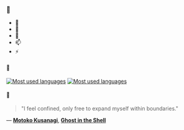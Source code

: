 ### 👋

- 🔭
- 🌱
- 💬
- 📫
- ⚡

#### 🧏

[![Most used languages](https://github-readme-stats-aynah.vercel.app/api/top-langs/?username=aynh&theme=solarized-dark&langs_count=6&layout=compact&hide_title=true)](https://github.com/anuraghazra/github-readme-stats#gh-dark-mode-only)
[![Most used languages](https://github-readme-stats-aynah.vercel.app/api/top-langs/?username=aynh&theme=solarized-light&langs_count=6&layout=compact&hide_title=true)](https://github.com/anuraghazra/github-readme-stats#gh-light-mode-only)

#### 💬

> "I feel confined, only free to expand myself within boundaries."

&mdash; [**Motoko Kusanagi**](https://myanimelist.net/character.php?q=Motoko%20Kusanagi&cat=character), [**Ghost in the Shell**](https://myanimelist.net/search/all?q=Ghost%20in%20the%20Shell&cat=all)
